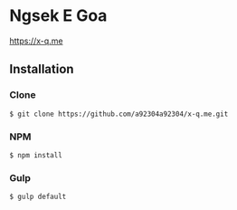 # Ngsek E Goa
https://x-q.me

## Installation
### Clone
```
$ git clone https://github.com/a92304a92304/x-q.me.git
```
### NPM
```
$ npm install
```
### Gulp
```
$ gulp default
```
